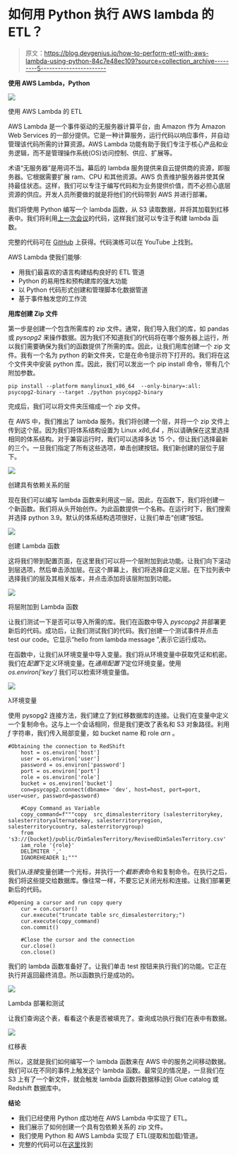 # 如何用 Python 执行 AWS lambda 的 ETL？

> 原文：<https://blog.devgenius.io/how-to-perform-etl-with-aws-lambda-using-python-84c7e48ec109?source=collection_archive---------5----------------------->

**使用 AWS Lambda，Python**

![](img/a2ed7d667d532b09f09b86aeafd8be59.png)

使用 AWS Lambda 的 ETL

AWS Lambda 是一个事件驱动的无服务器计算平台，由 Amazon 作为 Amazon Web Services 的一部分提供。它是一种计算服务，运行代码以响应事件，并自动管理该代码所需的计算资源。AWS Lambda 功能有助于我们专注于核心产品和业务逻辑，而不是管理操作系统(OS)访问控制、供应、扩展等。

术语“无服务器”是用词不当。幕后的 lambda 服务提供来自云提供商的资源，即服务器。它根据需要扩展 ram、CPU 和其他资源。AWS 负责维护服务器并使其保持最佳状态。这样，我们可以专注于编写代码和为业务提供价值，而不必担心底层资源的供应。开发人员所要做的就是将他们的代码带到 AWS 并进行部署。

我们将使用 Python 编写一个 lambda 函数，从 S3 读取数据，并将其加载到红移表中。我们将利用[上一次会议](/develop-aws-glue-etl-pipeline-with-python-shell-fe6f66763e9d)的代码，这样我们就可以专注于构建 lambda 函数。

完整的代码可在 [GitHub](https://github.com/hnawaz007/pythondataanalysis/blob/main/AWS%20Lambda/etl.py) 上获得。代码演练可以在 YouTube 上找到。

AWS Lambda 使我们能够:

*   用我们最喜欢的语言构建结构良好的 ETL 管道
*   Python 的易用性和预构建库的强大功能
*   以 Python 代码形式创建和管理脚本化数据管道
*   基于事件触发您的工作流

**用库创建 Zip 文件**

第一步是创建一个包含所需库的 zip 文件。通常，我们导入我们的库，如 pandas 或 *pysopg2* 来操作数据。因为我们不知道我们的代码将在哪个服务器上运行，所以我们需要确保为我们的函数提供了所需的库。因此，让我们用库创建一个 zip 文件。我有一个名为 python 的新文件夹，它是在命令提示符下打开的。我们将在这个文件夹中安装 python 库。因此，我们可以发出一个 pip install 命令，带有几个附加参数。

```
pip install --platform manylinux1_x86_64  --only-binary=:all: psycopg2-binary --target ./python psycopg2-binary
```

完成后，我们可以将文件夹压缩成一个 zip 文件。

在 AWS 中，我们推出了 lambda 服务。我们将创建一个层，并将一个 zip 文件上传到这个层。因为我们将体系结构设置为 Linux *x86_64* ，所以请确保在这里选择相同的体系结构。对于兼容运行时，我们可以选择多达 15 个，但让我们选择最新的三个。一旦我们指定了所有这些选项，单击创建按钮。我们新创建的层位于层下。

![](img/99c6410db45447d77bd88f784fd1e8fa.png)

创建具有依赖关系的层

现在我们可以编写 lambda 函数来利用这一层。因此，在函数下，我们将创建一个新函数。我们将从头开始创作。为此函数提供一个名称。在运行时下，我们搜索并选择 python 3.9。默认的体系结构选项很好，让我们单击“创建”按钮。

![](img/0e701949245703aa3859715f7db0ad7f.png)

创建 Lambda 函数

这将我们带到配置页面，在这里我们可以将一个层附加到此功能。让我们向下滚动到层选项，然后单击添加层。在这个屏幕上，我们将选择自定义层。在下拉列表中选择我们的层及其相关版本，并点击添加将该层附加到功能。

![](img/b44d9d0e4f09e2fcaea2bb182ebbbaea.png)

将层附加到 Lambda 函数

让我们测试一下是否可以导入所需的库。我们在函数中导入 *pyscopg2* 并部署更新后的代码。成功后，让我们测试我们的代码。我们创建一个测试事件并点击 test our code。它显示“hello from lambda message ”,表示它运行成功。

在函数中，让我们从环境变量中导入变量。我们将从环境变量中获取凭证和机密。我们在*配置*下定义环境变量。在*通用配置下*定位环境变量。使用 *os.environ['key']* 我们可以检索环境变量值。

![](img/8eb6369f87338f693e9032888a5b5f7b.png)

λ环境变量

使用 pysopg2 连接方法，我们建立了到红移数据库的连接。让我们在变量中定义一个复制命令。这与上一个会话相同，但是我们更改了表名和 S3 对象路径。利用 *f* 字符串，我们传入局部变量，如 bucket name 和 role *arn* 。

```
#Obtaining the connection to RedShift
    host = os.environ['host']
    user = os.environ['user']
    password = os.environ['password']
    port = os.environ['port']
    role = os.environ['role']
    bucket = os.environ['bucket']
    con=psycopg2.connect(dbname= 'dev', host=host, port=port, user=user, password=password)

    #Copy Command as Variable
    copy_command=f"""copy  src_dimsalesterritory (salesterritorykey, salesterritoryalternatekey, salesterritoryregion, salesterritorycountry, salesterritorygroup)
    from 's3://{bucket}/public/DimSalesTerritory/RevisedDimSalesTerritory.csv' 
    iam_role '{role}'
    DELIMITER ','
    IGNOREHEADER 1;"""
```

我们从*连接*变量创建一个光标，并执行一个*截断表*命令和复制命令。在执行之后，我们将这些提交给数据库。像往常一样，不要忘记关闭光标和连接。让我们部署更新后的代码。

```
#Opening a cursor and run copy query
    cur = con.cursor()
    cur.execute("truncate table src_dimsalesterritory;")
    cur.execute(copy_command)
    con.commit()

    #Close the cursor and the connection
    cur.close()
    con.close()
```

我们的 lambda 函数准备好了。让我们单击 test 按钮来执行我们的功能。它正在执行并返回最终消息。所以函数执行是成功的。

![](img/20f10429e4139938a42d314d5d8b4ca8.png)

Lambda 部署和测试

让我们查询这个表，看看这个表是否被填充了。查询成功执行我们在表中有数据。

![](img/a05006ab4a8ed8c629aaff53e1858518.png)

红移表

所以，这就是我们如何编写一个 lambda 函数来在 AWS 中的服务之间移动数据。我们可以在不同的事件上触发这个 lambda 函数。最常见的情况是，一旦我们在 S3 上有了一个新文件，就会触发 lambda 函数将数据移动到 Glue catalog 或 Redshift 数据库中。

**结论**

*   我们已经使用 Python 成功地在 AWS Lambda 中实现了 ETL。
*   我们展示了如何创建一个具有包依赖关系的 zip 文件。
*   我们使用 Python 和 AWS Lambda 实现了 ETL(提取和加载)管道。
*   完整的代码可以在[这里](https://github.com/hnawaz007/pythondataanalysis/blob/main/AWS%20Lambda/etl.py)找到